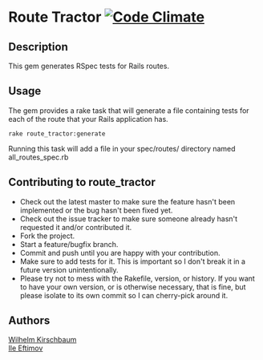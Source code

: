 # Route Tractor [![Code Climate](https://codeclimate.com/github/wkirschbaum/route_tractor.png)](https://codeclimate.com/github/wkirschbaum/route_tractor)

## Description
This gem generates RSpec tests for Rails routes.

## Usage
The gem provides a rake task that will generate a file containing tests for each of the route that your Rails application has.

    rake route_tractor:generate

Running this task will add a file in your spec/routes/ directory named all_routes_spec.rb

## Contributing to route_tractor

* Check out the latest master to make sure the feature hasn't been implemented or the bug hasn't been fixed yet.
* Check out the issue tracker to make sure someone already hasn't requested it and/or contributed it.
* Fork the project.
* Start a feature/bugfix branch.
* Commit and push until you are happy with your contribution.
* Make sure to add tests for it. This is important so I don't break it in a future version unintentionally.
* Please try not to mess with the Rakefile, version, or history. If you want to have your own version, or is otherwise necessary, that is fine, but please isolate to its own commit so I can cherry-pick around it.

## Authors
[Wilhelm Kirschbaum](https://github.com/wkirschbaum)  
[Ile Eftimov](https://github.com/fteem)
